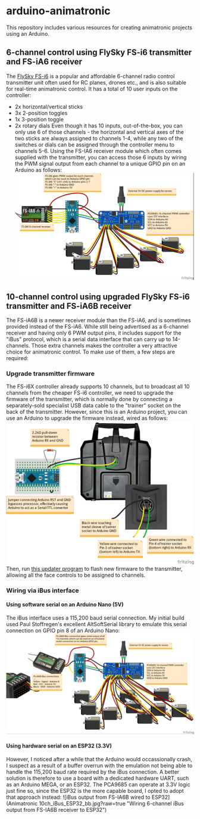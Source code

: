 # arduino-animatronic
This repository includes various resources for creating animatronic projects using an Arduino.

## 6-channel control using FlySky FS-i6 transmitter and FS-iA6 receiver
The <a href="https://www.banggood.com/custlink/vDKDONmsnv">FlySky FS-i6</a> is a popular and affordable 6-channel radio control transmitter unit often used for RC planes, drones etc., and is also suitable for real-time animatronic control. It has a total of 10 user inputs on the controller: 
 - 2x horizontal/vertical sticks
 - 3x 2-position toggles
 - 1x 3-position toggle
 - 2x rotary dials
Even though it has 10 inputs, out-of-the-box, you can only use 6 of those channels - the horizontal and vertical axes of the two sticks are always assigned to channels 1-4, while any two of the switches or dials can be assigned through the controller menu to channels 5-6.
Using the FS-IA6 receiver module which often comes supplied with the transmitter, you can access those 6 inputs by wiring the PWM signal output from each channel to a unique GPIO pin on an Arduino as follows:
![PWM output from FS-IA6 wired to Arduino](FS-IA6%206-channel%20wiring_bb.jpg?raw=true "Wiring 6-channel PWM output from FS-IA6 receiver to Arduino Nano")

## 10-channel control using upgraded FlySky FS-i6 transmitter and FS-iA6B receiver
The FS-iA6B is a newer receiver module than the FS-iA6, and is sometimes provided instead of the FS-iA6. While still being advertised as a 6-channel receiver and having only 6 PWM output pins, it includes support for the "iBus" protocol, which is a serial data interface that can carry up to 14-channels. Those extra channels makes the controller a very attractive choice for animatronic control. To make use of them, a few steps are required:

### Upgrade transmitter firmware ###
The FS-i6X controller already supports 10 channels, but to broadcast all 10 channels from the cheaper FS-i6 controller, we need to upgrade the firmware of the transmitter, which is normally done by connecting a separately-sold specialist USB data cable to the "trainer" socket on the back of the transmitter. However, since this is an Arduino project, you can use an Arduino to upgrade the firmware instead, wired as follows:
![Flashing upgraded firmware using Arduino Nano](FS-i6%20Arduino%20Mod_bb.jpg?raw=true "Using an Arduino Nano to flash firmware to FlySky FS-i6 transmitter")
Then, run <a href="https://github.com/benb0jangles/FlySky-i6-Mod-/tree/master/10ch%20Mod%20i6%20Updater/10ch_MOD_i6_Programmer_V1_5">this updater program</a> to flash new firmware to the transmitter, allowing all the face controls to be assigned to channels.

### Wiring via iBus interface ###

#### Using software serial on an Arduino Nano (5V) ####
The iBus interface uses a 115,200 baud serial connection. My initial build used Paul Stoffregen's excellent AltSoftSerial library to emulate this serial connection on GPIO pin 8 of an Arduino Nano: 
![iBus output from FS-IA6B wired to Arduino](FS-IA6B%2010-channel%20wiring_bb.jpg?raw=true "Wiring 6-channel iBus output from FS-IA6B receiver to Arduino Nano")

#### Using hardware serial on an ESP32 (3.3V) ####
However, I noticed after a while that the Arduino would occassionally crash, I suspect as a result of a buffer overrun with the emulation not being able to handle the 115,200 baud rate required by the iBus connection. A better solution is therefore to use a board with a dedicated hardware UART, such as an Arduino MEGA, or an ESP32. The PCA9685 can operate at 3.3V logic just fine so, since the ESP32 is the more capable board, I opted to adopt that approach instead:
![iBus output from FS-IA6B wired to ESP32](Animatronic 10ch_iBus_ESP32_bb.jpg?raw=true "Wiring 6-channel iBus output from FS-IA6B receiver to ESP32")



